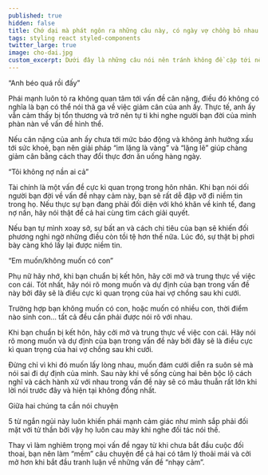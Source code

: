 ```yaml
---
published: true
hidden: false
title: Chớ dại mà phát ngôn ra những câu này, có ngày vợ chồng bỏ nhau
tags: styling react styled-components
twitter_large: true
image: cho-dai.jpg
custom_excerpt: Dưới đây là những câu nói nên tránh không đề cập tới nếu bạn không muốn một ngày nào đó hôn nhân của mình tan vỡ.
---
```


“Anh béo quá rồi đấy”

Phái mạnh luôn tỏ ra không quan tâm tới vấn đề cân nặng, điều đó không có nghĩa là bạn có thể nói thả ga về việc giảm cân của anh ấy. Thực tế, anh ấy vẫn cảm thấy bị tổn thương và trở nên tự ti khi nghe người bạn đời của mình phàn nàn về vấn đề hình thể.

Nếu cân nặng của anh ấy chưa tới mức báo động và không ảnh hưởng xấu tới sức khoẻ, bạn nên giải pháp “im lặng là vàng” và “lặng lẽ” giúp chàng giảm cân bằng cách thay đổi thực đơn ăn uống hàng ngày.

“Tôi không nợ nần ai cả” 

Tài chính là một vấn đề cực kì quan trọng trong hôn nhân. Khi bạn nói dối người bạn đời về vấn đề nhạy cảm này, bạn sẽ rất dễ đập vỡ đi niềm tin trong họ. Nếu thực sự bạn đang phải đối diện với khó khăn về kinh tế, đang nợ nần, hãy nói thật để cả hai cùng tìm cách giải quyết.

Nếu bạn tự mình xoay sở, sự bất an và cách chi tiêu của bạn sẽ khiến đối phương nghi ngờ những điều còn tồi tệ hơn thế nữa. Lúc đó, sự thật bị phơi bày càng khó lấy lại được niềm tin.

“Em muốn/không muốn có con”

Phụ nữ hãy nhớ, khi bạn chuẩn bị kết hôn, hãy cởi mở và trung thực về việc con cái. Tót nhất, hãy nói rõ mong muốn và dự định của bạn trong vấn đề này bởi đây sẽ là điều cực kì quan trọng của hai vợ chồng sau khi cưới.

Trường hợp bạn không muốn có con, hoặc muốn có nhiều con, thời điểm nào sinh con… tất cả đều cần phải được nói rõ với nhau.

Khi bạn chuẩn bị kết hôn, hãy cởi mở và trung thực về việc con cái. Hãy nói rõ mong muốn và dự định của bạn trong vấn đề này bởi đây sẽ là điều cực kì quan trọng của hai vợ chồng sau khi cưới. 

Đừng chỉ vì khi đó muốn lấy lòng nhau, muốn đám cưới diễn ra suôn sẻ mà nói sai đi dự định của mình. Sau này khi về sống cùng hai bên bộc lộ cách nghĩ và cách hành xử với nhau trong vấn đề này sẽ có mâu thuẫn rất lớn khi lời nói trước đây và hiện tại không đồng nhất.

Giữa hai chúng ta cần nói chuyện

5 từ ngắn ngủi này luôn khiến phái mạnh cảm giác như mình sắp phải đối mặt với tử thần bởi vậy họ luôn cau mày khi nghe đối tác nói thế.

Thay vì làm nghiêm trọng mọi vấn đề ngay từ khi chưa bắt đầu cuộc đối thoai, bạn nên làm “mềm” câu chuyện để cả hai có tâm lý thoải mái và cởi mở hơn khi bắt đầu tranh luận về những vấn đề “nhạy cảm”.